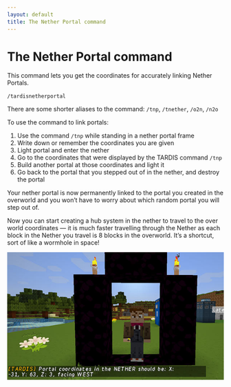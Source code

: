 ```yaml
---
layout: default
title: The Nether Portal command
---
```


# The Nether Portal command

This command lets you get the coordinates for accurately linking Nether Portals.

    /tardisnetherportal

There are some shorter aliases to the command: `/tnp`, `/tnether`, `/o2n`, `/n2o`

To use the command to link portals:

1. Use the command `/tnp` while standing in a nether portal frame
2. Write down or remember the coordinates you are given
3. Light portal and enter the nether
4. Go to the coordinates that were displayed by the TARDIS command `/tnp`
5. Build another portal at those coordinates and light it
6. Go back to the portal that you stepped out of in the nether, and destroy the portal

Your nether portal is now permanently linked to the portal you created in the overworld and you won’t have to worry about which random portal you will step out of.

Now you can start creating a hub system in the nether to travel to the over world coordinates — it is much faster travelling through the Nether as each block in the Nether you travel is 8 blocks in the overworld. It’s a shortcut, sort of like a wormhole in space!

![Nether Portal](images/docs/tardisnp.jpg)

